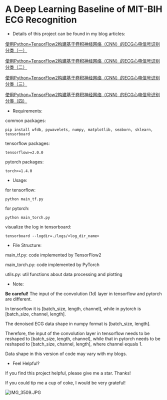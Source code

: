 # A Deep Learning Baseline of MIT-BIH ECG Recognition

* Details of this project can be found in my blog articles:

[使用Python+TensorFlow2构建基于卷积神经网络（CNN）的ECG心电信号识别分类（一）](https://www.cnblogs.com/lxy764139720/p/12830037.html)

[使用Python+TensorFlow2构建基于卷积神经网络（CNN）的ECG心电信号识别分类（二）](https://www.cnblogs.com/lxy764139720/p/12831422.html)

[使用Python+TensorFlow2构建基于卷积神经网络（CNN）的ECG心电信号识别分类（三）](https://www.cnblogs.com/lxy764139720/p/12840183.html)

[使用Python+TensorFlow2构建基于卷积神经网络（CNN）的ECG心电信号识别分类（四）](https://www.cnblogs.com/lxy764139720/p/12879907.html)

* Requirements:

common packages:

```shell
pip install wfdb, pywavelets, numpy, matplotlib, seaborn, sklearn, tensorboard
```

tensorflow packages:

```
tensorflow>=2.0.0
```

pytorch packages:

```
torch>=1.4.0
```

* Usage:

for tensorflow:

```shell
python main_tf.py
```

for pytorch:

```shell
python main_torch.py
```

visualize the log in tensorboard:

```shell
tensorboard --logdir=./logs/<log_dir_name>
```

* File Structure:

main_tf.py: code implemented by TensorFlow2

main_torch.py: code implemented by PyTorch

utils.py: util functions about data processing and plotting

* Note:

**Be careful!** The input of the convolution (1d) layer in tensorflow and pytorch are different.

In tensorflow it is [batch_size, length, channel], while in pytorch is [batch_size, channel, length].

The denoised ECG data shape in numpy format is [batch_size, length].

Therefore, the input of the convolution layer in tensorflow needs to be reshaped to [batch_size, length, channel], while that in pytorch needs to be reshaped to [batch_size, channel, length], where channel equals 1.

Data shape in this version of code may vary with my blogs.

* Feel Helpful?

If you find this project helpful, please give me a star. Thanks!

If you could tip me a cup of coke, I would be very grateful!

![IMG_3509.JPG](https://s2.loli.net/2022/11/11/shdDtlFcv8oaWPO.jpg)
